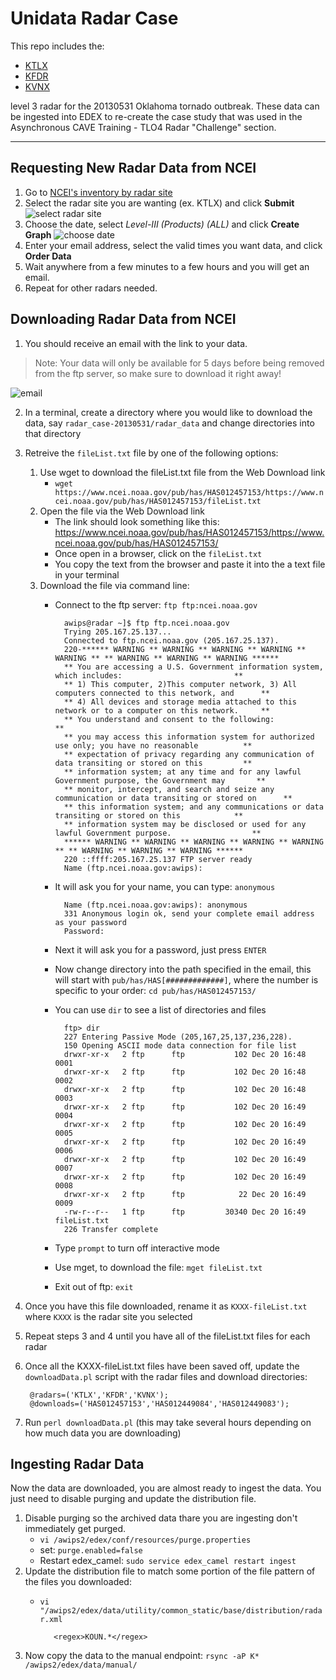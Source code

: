 # Unidata Radar Case

This repo includes the:
  - [KTLX](./radar_case-20130531/radar_data/KTLX)
  - [KFDR](./radar_case-20130531/radar_data/KFDR)
  - [KVNX](./radar_case-20130531/radar_data/KVNX)

level 3 radar for the 20130531 Oklahoma tornado outbreak. These data can be ingested into EDEX to re-create the case study that was used in the Asynchronous CAVE Training - TLO4 Radar "Challenge" section.

---

## Requesting New Radar Data from NCEI

1. Go to [NCEI's inventory by radar site](https://www.ncdc.noaa.gov/nexradinv/choosesite.jsp)
2. Select the radar site you are wanting (ex. KTLX) and click <b>Submit</b>
       ![select radar site](images/selectRadar.png)
3. Choose the date, select *Level-III (Products) (ALL)* and click <b>Create Graph</b>
       ![choose date](images/selectDate.png)
4. Enter your email address, select the valid times you want data, and click <b>Order Data</b>
5. Wait anywhere from a few minutes to a few hours and you will get an email.
6. Repeat for other radars needed.

## Downloading Radar Data from NCEI

1. You should receive an email with the link to your data. 
>Note: Your data will only be available for 5 days before being removed from the ftp server, so make sure to download it right away!

![email](images/email.png)

2. In a terminal, create a directory where you would like to download the data, say `radar_case-20130531/radar_data` and change directories into that directory
3. Retreive the `fileList.txt` file by one of the following options:
   1. Use wget to download the fileList.txt file from the Web Download link
      - `wget https://www.ncei.noaa.gov/pub/has/HAS012457153/https://www.ncei.noaa.gov/pub/has/HAS012457153/fileList.txt`
   2. Open the file via the Web Download link
      - The link should look something like this: https://www.ncei.noaa.gov/pub/has/HAS012457153/https://www.ncei.noaa.gov/pub/has/HAS012457153/
      - Once open in a browser, click on the `fileList.txt`
      - You copy the text from the browser and paste it into the a text file in your terminal
   3. Download the file via command line:
        - Connect to the ftp server: `ftp ftp:ncei.noaa.gov`

                awips@radar ~]$ ftp ftp.ncei.noaa.gov
                Trying 205.167.25.137...
                Connected to ftp.ncei.noaa.gov (205.167.25.137).
                220-****** WARNING ** WARNING ** WARNING ** WARNING ** WARNING ** ** WARNING ** WARNING ** WARNING ******
                ** You are accessing a U.S. Government information system, which includes:                         **
                ** 1) This computer, 2)This computer network, 3) All computers connected to this network, and      **
                ** 4) All devices and storage media attached to this network or to a computer on this network.     **
                ** You understand and consent to the following:                                                    **
                ** you may access this information system for authorized use only; you have no reasonable          **
                ** expectation of privacy regarding any communication of data transiting or stored on this         **
                ** information system; at any time and for any lawful Government purpose, the Government may       **
                ** monitor, intercept, and search and seize any communication or data transiting or stored on      **
                ** this information system; and any communications or data transiting or stored on this            **
                ** information system may be disclosed or used for any lawful Government purpose.                  **
                ****** WARNING ** WARNING ** WARNING ** WARNING ** WARNING ** ** WARNING ** WARNING ** WARNING ******
                220 ::ffff:205.167.25.137 FTP server ready
                Name (ftp.ncei.noaa.gov:awips): 

        - It will ask you for your name, you can type: `anonymous`

                Name (ftp.ncei.noaa.gov:awips): anonymous
                331 Anonymous login ok, send your complete email address as your password
                Password:

        - Next it will ask you for a password, just press `ENTER`
        - Now change directory into the path specified in the email, this will start with `pub/has/HAS[#############]`, where the number is specific to your order: `cd pub/has/HAS012457153/`
        - You can use `dir` to see a list of directories and files

                ftp> dir
                227 Entering Passive Mode (205,167,25,137,236,228).
                150 Opening ASCII mode data connection for file list
                drwxr-xr-x   2 ftp      ftp           102 Dec 20 16:48 0001
                drwxr-xr-x   2 ftp      ftp           102 Dec 20 16:48 0002
                drwxr-xr-x   2 ftp      ftp           102 Dec 20 16:48 0003
                drwxr-xr-x   2 ftp      ftp           102 Dec 20 16:49 0004
                drwxr-xr-x   2 ftp      ftp           102 Dec 20 16:49 0005
                drwxr-xr-x   2 ftp      ftp           102 Dec 20 16:49 0006
                drwxr-xr-x   2 ftp      ftp           102 Dec 20 16:49 0007
                drwxr-xr-x   2 ftp      ftp           102 Dec 20 16:49 0008
                drwxr-xr-x   2 ftp      ftp            22 Dec 20 16:49 0009
                -rw-r--r--   1 ftp      ftp         30340 Dec 20 16:49 fileList.txt
                226 Transfer complete

        - Type `prompt` to turn off interactive mode
        - Use mget, to download the file: `mget fileList.txt`
        - Exit out of ftp: `exit`
4. Once you have this file downloaded, rename it as `KXXX-fileList.txt` where `KXXX` is the radar site you selected
5. Repeat steps 3 and 4 until you have all of the fileList.txt files for each radar
6. Once all the KXXX-fileList.txt files have been saved off, update the `downloadData.pl` script with the radar files and download directories:

        @radars=('KTLX','KFDR','KVNX');
        @downloads=('HAS012457153','HAS012449084','HAS012449083');

7. Run `perl downloadData.pl` (this may take several hours depending on how much data you are downloading)

## Ingesting Radar Data
Now the data are downloaded, you are almost ready to ingest the data. You just need to disable purging and update the distribution file.

1. Disable purging so the archived data thare you are ingesting don't immediately get purged. 
   - `vi /awips2/edex/conf/resources/purge.properties`
   - set: `purge.enabled=false`
   - Restart edex_camel: `sudo service edex_camel restart ingest`
2. Update the distribution file to match some portion of the file pattern of the files you downloaded:
   - `vi "/awips2/edex/data/utility/common_static/base/distribution/radar.xml`
     
            <regex>KOUN.*</regex>

3.  Now copy the data to the manual endpoint: `rsync -aP K* /awips2/edex/data/manual/`
